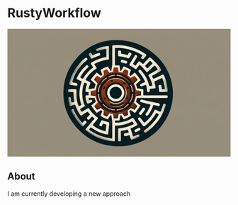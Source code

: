 # RustyWorkflow
![logo with a centered rusty wheel in the background resembling a maze](https://github.com/PiotrWalczak2001/RustyWorkflow/blob/main/assets/rustyworkflow_logo.png)

## About
I am currently developing a new approach